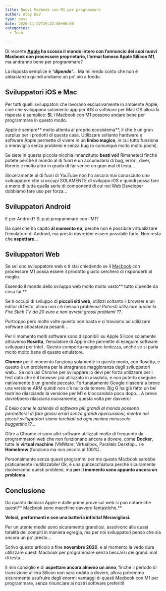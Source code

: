 ```yaml
---
title: Nuovi Macbook con M1 per programmare
author: Alby DEV
type: post
date: 2020-11-22T20:22:00+00:00
categories:
  - Tech

---
```

Di recente **<a href="https://www.apple.com/it/" target="_blank" rel="noreferrer noopener">Apple</a> ha scosso il mondo intero **con l’annuncio dei suoi nuovi Macbook con processore proprietario, l’ormai famoso** Apple Silicon M1**, ma andranno bene per programmare?

La risposta semplice è “**_dipende_**“… Ma mi rendo conto che non è abbastanza quindi andiamo un po’ più a fondo.

## Sviluppatori iOS e Mac

Per tutti quelli sviluppatori che lavorano esclusivamente in ambiente Apple, cioè che sviluppano solamente app per iOS o software per Mac OS allora la risposta è semplice: **SI**, i Macbook con M1 possono andare bene per programmare in questo modo.

Apple è sempre** molto attenta al proprio ecosistema**, il che è un gran surplus per i prodotti di questa casa. Utilizzare soltanto hardware e software Apple permette di vivere in un **limbo magico**, in cui tutto funziona a meraviglia senza problemi e senza bug (o comunque molto molto pochi).

Se siete in questa piccola nicchia innanzitutto **beati voi!** Rimaneteci finché potete perché il mondo al di fuori è un accumularsi di bug, errori, diver, librerie e molto altro in grado di far venire un gran mal di testa…

Sinceramente al di fuori di YouTube non ho ancora mai conosciuto uno sviluppatore che si occupi SOLAMENTE di sviluppo iOS e quindi possa fare a meno di tutta quella serie di componenti di cui noi Web Developer dobbiamo fare uso per forza…

## Sviluppatori Android

E per Android? Si può programmare con l’M1?

Da quel che ho capito **al momento no**, perché non è possibile virtualizzare l’emulatore di Android, ma presto dovrebbe essere possibile farlo. Non resta che **aspettare**…

## Sviluppatori Web

Se sei uno sviluppatore web e ti stai chiedendo se il [Macbook][1] con processore M1 possa essere il prodotto giusto cercherò di risponderti al meglio.

Essendo il mondo dello sviluppo web molto molto vasto** tutto dipende da cosa fai.**

Se ti occupi di sviluppo di **piccoli siti web**, utilizzi soltanto il browser e un editor di testo, allora non c’è nessun problema! _Potresti utilizzare anche la Fire Stick TV da 20 euro e non avresti grossi problemi ??._

Purtroppo però molte volte questo non basta e ci troviamo ad utilizzare software abbastanza pesanti…

Per il momento molti software sono disponibili su Apple Silicon solamente attraverso **Rosetta**, l’emulatore di Apple che permette di eseguire software sviluppati per Intel . Questo comporta maggiore lentezza, anche se si parla molto molto bene di questo emulatore.

**Chrome** per il momento funziona solamente in questo modo, con Rosetta, e questo è un problema per la stragrande maggioranza degli sviluppatori web… Se non usi Chrome per sviluppare lo devi per forza utilizzare per i test dato che è il browser più utilizzato in assoluto, e non poterlo eseguire nativamente è un grande peccato. Fortunatamente Google rilascerà a breve una versione ARM quindi non c’è nulla da temere. Big G ha già fatto un bel teatrino rilasciando la versione per M1 e bloccandola poco dopo… A breve dovrebbero rilasciarla nuovamente, questa volta per davvero!

_È bello come le aziende di software più grandi al mondo possono permettersi di fare grossi errori senza grandi ripercussioni, mentre noi piccoli sviluppatori siamo torchiati ad ogni minimo minuscolo buggettino??…_

Oltre a Chrome ci sono altri software utilizzati molto di frequente da programmatori web che non funzionano ancora a dovere, come **Docker**, tutte le **virtual machine** (VMWare, Virtualbox, Parallels Desktop…) e **Homebrew** (funziona ma non ancora al 100%).

Personalmente senza questi programmi per me questo Macbook sarebbe praticamente inutilizzabile! Ok, è una punzecchiatura perché sicuramente risolveranno questi problemi, ma **per il momento sono appunto ancora un problema.**

## Conclusione

Da quanto dichiara Apple e dalle prime prove sul web si può notare che questi** Macbook sono macchine davvero fantastiche.**

**Veloci, performanti e con una batteria infinita! Meravigliosi.**

Per un utente medio sono sicuramente grandiosi, assolvono alla quasi totalità dei compiti in maniera egregia, ma per noi sviluppatori penso che sia ancora un po’ presto…

Scrivo questo articolo a fine **novembre 2020**, e al momento la vedo dura utilizzare questi Macbook per programmare senza beccarsi dei grandi mal di testa…

Il mio consiglio è di **aspettare ancora almeno un anno**, finché il periodo di transizione all’era Silicon non sarà rodato a dovere, allora potremmo sicuramente usufruire degli enormi vantaggi di questi Macbook con M1 per programmare, senza rinunciare ai nostri software preferiti!

 [1]: /nuovo-macbook-pro-2020-per-sviluppo-web/